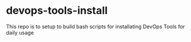 # devops-tools-install
This repo is to setup to build bash scripts for installating DevOps Tools for daily usage
